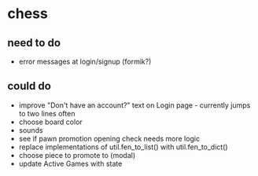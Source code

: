 # chess

## need to do
- error messages at login/signup (formik?)

## could do
- improve "Don't have an account?" text on Login page - currently jumps to two lines often
- choose board color
- sounds
- see if pawn promotion opening check needs more logic
- replace implementations of util.fen_to_list() with util.fen_to_dict()
- choose piece to promote to (modal)
- update Active Games with state


